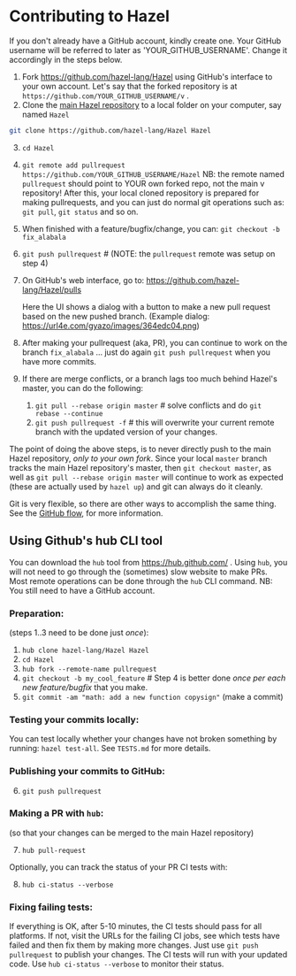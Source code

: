 # Contributing to Hazel 

If you don't already have a GitHub account, kindly create one. Your GitHub username will be referred to later as 'YOUR_GITHUB_USERNAME'. Change it accordingly in the steps below.

1. Fork https://github.com/hazel-lang/Hazel using GitHub's interface to your own account.
Let's say that the forked repository is at
`https://github.com/YOUR_GITHUB_USERNAME/v` .
2. Clone the [main Hazel repository](https://github.com/hazel-lang/Hazel) to a local folder on your computer, say named `Hazel`
```bash
git clone https://github.com/hazel-lang/Hazel Hazel
```

3. `cd Hazel`

4. `git remote add pullrequest https://github.com/YOUR_GITHUB_USERNAME/Hazel`
NB: the remote named `pullrequest` should point to YOUR own forked repo, not the main v repository! After this, your local 
cloned repository is prepared for making pullrequests, and you can just do normal git operations such as: 
`git pull`, `git status` and so on.

5. When finished with a feature/bugfix/change, you can:
`git checkout -b fix_alabala`

6. `git push pullrequest`  # (NOTE: the `pullrequest` remote was setup on step 4)

7. On GitHub's web interface, go to: https://github.com/hazel-lang/Hazel/pulls

   Here the UI shows a dialog with a button to make a new pull request based on
   the new pushed branch.
   (Example dialog: https://url4e.com/gyazo/images/364edc04.png)

8. After making your pullrequest (aka, PR), you can continue to work on the
branch `fix_alabala` ... just do again `git push pullrequest` when you have more
commits.

9. If there are merge conflicts, or a branch lags too much behind Hazel's master,
you can do the following:

   1. `git pull --rebase origin master` # solve conflicts and do
   `git rebase --continue`
   2. `git push pullrequest -f` # this will overwrite your current remote branch
   with the updated version of your changes.

The point of doing the above steps, is to never directly push to the main Hazel repository, *only to your own fork*. Since 
your local `master` branch tracks the main Hazel repository's master, then `git checkout master`, as well as 
`git pull --rebase origin master` will continue to work as expected (these are actually used by `hazel up`) and git can always do it cleanly.

Git is very flexible, so there are other ways to accomplish the same thing.
See the [GitHub flow](https://guides.github.com/introduction/git-handbook/#github), for more information.


## Using Github's hub CLI tool

You can download the `hub` tool from https://hub.github.com/ . Using `hub`, you will not need to go through the (sometimes) 
slow website to make PRs. Most remote operations can be done through the `hub` CLI command.
NB: You still need to have a GitHub account.


### Preparation:
(steps 1..3 need to be done just *once*):

1. `hub clone hazel-lang/Hazel Hazel`
2. `cd Hazel`
3. `hub fork --remote-name pullrequest`
4. `git checkout -b my_cool_feature` # Step 4 is better done *once per each new feature/bugfix* that you make.
5. `git commit -am "math: add a new function copysign"` (make a commit)


### Testing your commits locally:
You can test locally whether your changes have not broken something by running: `hazel test-all`. See `TESTS.md` for more 
details.

### Publishing your commits to GitHub:

6. `git push pullrequest`


### Making a PR with `hub`:
(so that your changes can be merged to the main Hazel repository)

7. `hub pull-request`

Optionally, you can track the status of your PR CI tests with:

8. `hub ci-status --verbose`


### Fixing failing tests:
If everything is OK, after 5-10 minutes, the CI tests should pass for
all platforms. If not, visit the URLs for the failing CI jobs, see
which tests have failed and then fix them by making more changes. Just use
`git push pullrequest` to publish your changes. The CI tests will
run with your updated code. Use `hub ci-status --verbose` to monitor
their status.


<!-- ## Flags

Hazel allows you to pass custom flags using `-d my_flag` that can then be checked
at compile time (see the documentation about
[compile-time if](https://github.com/hazel-lang/Hazel/blob/master/doc/docs.md#compile-time-if)).
There are numerous flags that can be passed when building the compiler
with `hazel self` or when creating a copy of the compiler, that will help
you when debugging.

Beware that the flags must be passed when building the compiler,
not the program, so do for example: `hazel -d time_parsing cmd/hazel` or
`hazel -d trace_checker self`.
Some flags can make the compiler very verbose, so it is recommended
to create a copy of the compiler rather than replacing it with `hazel self`. -->
<!-- 
| Flag | Usage |
|------|-------|
| `debugautostr` | Prints informations about `.str()` method auto-generated by the compiler during C generation |
| `debugscanner` | Prints debug information during the scanning phase |
| `debug_codegen` | Prints automatically generated Hazel code during the scanning phase |
| `debug_interface_table` | Prints generated interfaces during C generation |
| `debug_interface_type_implements` | Prints debug information when checking that a type implements in interface |
| `print_vweb_template_expansions` | Prints vweb compiled HTML files |
| `time_checking` | Prints the time spent checking files and other related informations |
| `time_parsing` | Prints the time spent parsing files and other related informations |
| `trace_ccoptions` | Prints options passed down to the C compiler |
| `trace_checker` | Prints informations about the statements being checked |
| `trace_gen` | Prints strings written to the generated C file. Beware, this flag is very verbose |
| `trace_parser` | Prints informations about parsed statements and expressions |
| `trace_thirdparty_obj_files` | Prints informations about built thirdparty obj files |
| `trace_use_cache` | Prints informations about cache use | -->